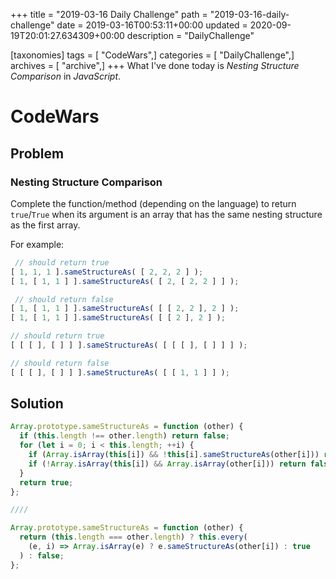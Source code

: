 +++
title = "2019-03-16 Daily Challenge"
path = "2019-03-16-daily-challenge"
date = 2019-03-16T00:53:11+00:00
updated = 2020-09-19T20:01:27.634309+00:00
description = "DailyChallenge"

[taxonomies]
tags = [ "CodeWars",]
categories = [ "DailyChallenge",]
archives = [ "archive",]
+++
What I've done today is *Nesting Structure Comparison* in *JavaScript*.

<!-- more -->

# CodeWars

## Problem

### Nesting Structure Comparison

Complete the function/method (depending on the language) to return `true`/`True` when its argument is an array that has the same nesting structure as the first array.

For example:

```javascript
 // should return true
[ 1, 1, 1 ].sameStructureAs( [ 2, 2, 2 ] );          
[ 1, [ 1, 1 ] ].sameStructureAs( [ 2, [ 2, 2 ] ] );  

 // should return false 
[ 1, [ 1, 1 ] ].sameStructureAs( [ [ 2, 2 ], 2 ] );  
[ 1, [ 1, 1 ] ].sameStructureAs( [ [ 2 ], 2 ] );  

// should return true
[ [ [ ], [ ] ] ].sameStructureAs( [ [ [ ], [ ] ] ] ); 

// should return false
[ [ [ ], [ ] ] ].sameStructureAs( [ [ 1, 1 ] ] );     
```

## Solution

```js
Array.prototype.sameStructureAs = function (other) {
  if (this.length !== other.length) return false;
  for (let i = 0; i < this.length; ++i) {
    if (Array.isArray(this[i]) && !this[i].sameStructureAs(other[i])) return false;
    if (!Array.isArray(this[i]) && Array.isArray(other[i])) return false;
  }
  return true;
};

////

Array.prototype.sameStructureAs = function (other) {
  return (this.length === other.length) ? this.every(
    (e, i) => Array.isArray(e) ? e.sameStructureAs(other[i]) : true
  ) : false;
};
```
